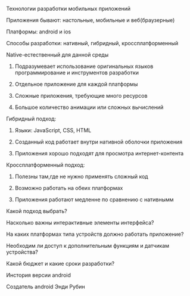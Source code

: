 
Технологии разработки мобильных приложений

Приложения бывают: настольные, мобильные и веб(браузерные)

Платформы: android и ios 

Способы разработки: нативный, гибридный, кроссплатформенный 

Native-естественный для данной среды

1. Подразумевает использование оригинальных языков программирование и инструментов разработки

2. Отдельное приложение для каждой платформы

3. Сложные приложения, требующие много ресурсов

4. Большое количество анимации или сложных вычислений 

Гибридный подход:

1. Языки: JavaScript, CSS, HTML

2. Созданный код работает внутри нативной оболочки приложения

3. Приложения хорошо подходят для просмотра интернет-контента

Кроссплатформенный подход:

1. Полезны там,где не нужно применять сложный код

2. Возможно работать на обеих платформах

3. Приложения работают медленне по сравнению с нативнымм

Какой подход выбрать?

Насколько важны интерактивные элементы интерфейса?

На каких платформах типа устройств должно работать приложение?

Необходим ли доступ к дополнительным функциям и датчикам устройства?

Какой бюджет и какие сроки разработки?



Инстория версии android

Создатель android Энди Рубин
